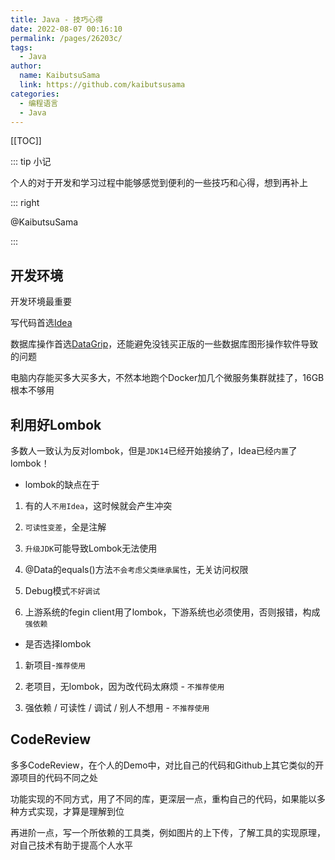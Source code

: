 ```yaml
---
title: Java - 技巧心得
date: 2022-08-07 00:16:10
permalink: /pages/26203c/
tags: 
  - Java
author: 
  name: KaibutsuSama
  link: https://github.com/kaibutsusama
categories: 
  - 编程语言
  - Java
---
```


[[TOC]]

::: tip 小记

个人的对于开发和学习过程中能够感觉到便利的一些技巧和心得，想到再补上

::: right

@KaibutsuSama

:::

## 开发环境

开发环境最重要

写代码首选[Idea](https://www.jetbrains.com/zh-cn/idea/)

数据库操作首选[DataGrip](https://www.jetbrains.com/zh-cn/datagrip/)，还能避免没钱买正版的一些数据库图形操作软件导致的问题

电脑内存能买多大买多大，不然本地跑个Docker加几个微服务集群就挂了，16GB根本不够用

## 利用好Lombok

多数人一致认为反对lombok，但是`JDK14`已经开始接纳了，Idea已经`内置`了lombok！

- lombok的缺点在于

1. 有的人`不用Idea`，这时候就会产生冲突

2. `可读性变差`，全是注解

3. `升级JDK`可能导致Lombok无法使用

4. @Data的equals()方法`不会考虑父类继承属性`，无关访问权限

5. Debug模式`不好调试`

6. 上游系统的fegin client用了lombok，下游系统也必须使用，否则报错，构成`强依赖`

- 是否选择lombok

1. 新项目-`推荐使用`

2. 老项目，无lombok，因为改代码太麻烦 - `不推荐使用` 

3. 强依赖 / 可读性 / 调试 / 别人不想用 - `不推荐使用`

## CodeReview

多多CodeReview，在个人的Demo中，对比自己的代码和Github上其它类似的开源项目的代码不同之处

功能实现的不同方式，用了不同的库，更深层一点，重构自己的代码，如果能以多种方式实现，才算是理解到位

再进阶一点，写一个所依赖的工具类，例如图片的上下传，了解工具的实现原理，对自己技术有助于提高个人水平

